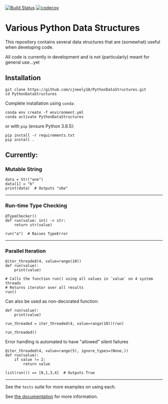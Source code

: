 [![Build Status](https://travis-ci.com/cjneely10/PythonDataStructures.svg?token=M4ut94Kepv6qucNU1mEy&branch=master)](https://travis-ci.com/cjneely10/PythonDataStructures)
[![codecov](https://codecov.io/gh/cjneely10/PythonDataStructures/branch/master/graph/badge.svg?token=VI556SPEZV)](https://codecov.io/gh/cjneely10/PythonDataStructures)

# Various Python Data Structures

This repository contains several data structures that are (somewhat) useful when developing code.

All code is currently in development and is not (particularly) meant for general use...yet

## Installation

```
git clone https://github.com/cjneely10/PythonDataStructures.git
cd PythonDataStructures
```

Complete installation using `conda`:

```
conda env create -f environment.yml
conda activate PythonDataStructures
```

or with `pip` (ensure Python 3.8.5):

```
pip install -r requirements.txt
pip install .
```

## Currently:

### Mutable String

```
data = Str("one")
data[1] = "b"
print(data)  # Outputs "obe"
```

---

### Run-time Type Checking

```
@TypeChecker()
def run(value: int) -> str:
    return str(value)

run("a")  # Raises TypeError

```

---

### Parallel Iteration

```
@iter_threaded(4, value=range(10))
def run(value):
    print(value)

# Calls the function run() using all values in `value` on 4 system threads
# Returns iterator over all results
run()

```

Can also be used as non-decorated function:

```
def run(value):
    print(value)

run_threaded = iter_threaded(4, value=range(10))(run)

run_threaded()

```

Error handling is automated to have "allowed" silent failures

```
@iter_threaded(4, value=range(5), ignore_types=(None,))
def run(value):
    if value != 2:
        return value

list(run()) == [0,1,3,4]  # Outputs True
```

---

See the `tests` suite for more examples on using each.

See [the documentation](https://github.com/cjneely10/PythonDataStructures/blob/master/docs/build/latex/pythondatastructures.pdf)
 for more information.
